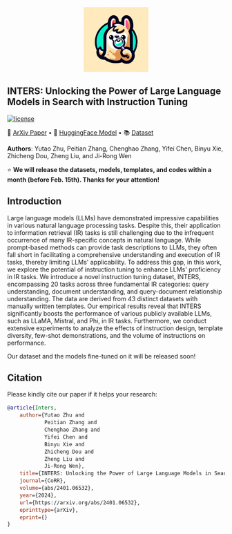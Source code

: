 <div align=center>
<img src="https://github.com/DaoD/INTERS/blob/main/logo1.jpg" width="150px">
</div>


## INTERS: Unlocking the Power of Large Language Models in Search with Instruction Tuning</h2>
<p>
<a href="https://github.com/DaoD/INTERS/blob/main/LICENSE">
<img src="https://img.shields.io/badge/MIT-License-blue" alt="license">
</a>
</p>
<p>
📃 <a href="">ArXiv Paper</a>
  •
🤗 <a href="">HuggingFace Model</a> 
  •
📚 <a href="">Dataset</a>
</p>

**Authors**: Yutao Zhu, Peitian Zhang, Chenghao Zhang, Yifei Chen, Binyu Xie, Zhicheng Dou, Zheng Liu, and Ji-Rong Wen

⭐ **We will release the datasets, models, templates, and codes within a month (before Feb. 15th). Thanks for your attention!**

## Introduction
Large language models (LLMs) have demonstrated impressive capabilities in various natural language processing tasks. Despite this, their application to information retrieval (IR) tasks is still challenging due to the infrequent occurrence of many IR-specific concepts in natural language. While prompt-based methods can provide task descriptions to LLMs, they often fall short in facilitating a comprehensive understanding and execution of IR tasks, thereby limiting LLMs' applicability. To address this gap, in this work, we explore the potential of instruction tuning to enhance LLMs' proficiency in IR tasks. We introduce a novel instruction tuning dataset, INTERS, encompassing 20 tasks across three fundamental IR categories: query understanding, document understanding, and query-document relationship understanding. The data are derived from 43 distinct datasets with manually written templates. Our empirical results reveal that INTERS significantly boosts the performance of various publicly available LLMs, such as LLaMA, Mistral, and Phi, in IR tasks. Furthermore, we conduct extensive experiments to analyze the effects of instruction design, template diversity, few-shot demonstrations, and the volume of instructions on performance. 

Our dataset and the models fine-tuned on it will be released soon!

## Citation
Please kindly cite our paper if it helps your research:
```BibTex
@article{Inters,
    author={Yutao Zhu and
            Peitian Zhang and
            Chenghao Zhang and
            Yifei Chen and
            Binyu Xie and
            Zhicheng Dou and
            Zheng Liu and
            Ji-Rong Wen},
    title={INTERS: Unlocking the Power of Large Language Models in Search with Instruction Tuning},
    journal={CoRR},
    volume={abs/2401.06532},
    year={2024},
    url={https://arxiv.org/abs/2401.06532},
    eprinttype={arXiv},
    eprint={}
}
```
